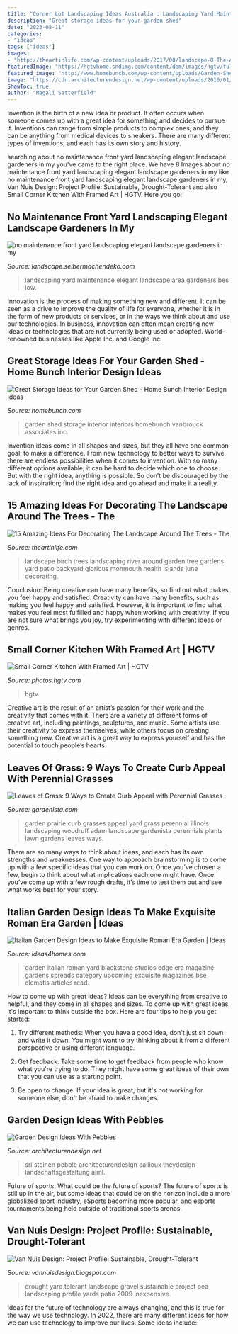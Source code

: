 ```yaml
---
title: "Corner Lot Landscaping Ideas Australia : Landscaping Yard Maintenance Elegant Landscape Area Gardeners Bes Low"
description: "Great storage ideas for your garden shed"
date: "2023-08-11"
categories:
- "ideas"
tags: ["ideas"]
images:
- "http://theartinlife.com/wp-content/uploads/2017/08/landscape-8-The-ART-In-LIFE.jpg"
featuredImage: "https://hgtvhome.sndimg.com/content/dam/images/hgtv/fullset/2020/1/24/1/Homemade-Home-Paula-Cordion-Home--37.jpg.rend.hgtvcom.966.1449.suffix/1579967111549.jpeg"
featured_image: "http://www.homebunch.com/wp-content/uploads/Garden-Shed-Ideas.-Shed-Storage-Ideas.-.jpg"
image: "https://cdn.architecturendesign.net/wp-content/uploads/2016/01/AD-Garden-Ideas-With-Pebbles-CoverImage.jpg"
ShowToc: true
author: "Magali Satterfield"
---
```



Invention is the birth of a new idea or product. It often occurs when someone comes up with a great idea for something and decides to pursue it. Inventions can range from simple products to complex ones, and they can be anything from medical devices to sneakers. There are many different types of inventions, and each has its own story and history.

	

		
searching about no maintenance front yard landscaping elegant landscape gardeners in my you've came to the right place. We have 8 Images about no maintenance front yard landscaping elegant landscape gardeners in my like no maintenance front yard landscaping elegant landscape gardeners in my, Van Nuis Design: Project Profile: Sustainable, Drought-Tolerant and also Small Corner Kitchen With Framed Art | HGTV. Here you go:
		
    
## No Maintenance Front Yard Landscaping Elegant Landscape Gardeners In My

<img loading=lazy src="http://landscape.selbermachendeko.com/wp-content/uploads/2019/08/no-maintenance-front-yard-landscaping-elegant-landscape-gardeners-in-my.jpg" onerror="this.onerror=null;this.src='https://tse4.mm.bing.net/th?id=OIP.2JWS1171Vp5SEQ1vnv_ypQHaJ3&amp;pid=15.1';" alt="no maintenance front yard landscaping elegant landscape gardeners in my">

_Source: landscape.selbermachendeko.com_

>landscaping yard maintenance elegant landscape area gardeners bes low. 

	

Innovation is the process of making something new and different. It can be seen as a drive to improve the quality of life for everyone, whether it is in the form of new products or services, or in the ways we think about and use our technologies. In business, innovation can often mean creating new ideas or technologies that are not currently being used or adopted. World-renowned businesses like Apple Inc. and Google Inc.

    
## Great Storage Ideas For Your Garden Shed - Home Bunch Interior Design Ideas

<img loading=lazy src="http://www.homebunch.com/wp-content/uploads/Garden-Shed-Ideas.-Shed-Storage-Ideas.-.jpg" onerror="this.onerror=null;this.src='https://tse1.mm.bing.net/th?id=OIP.rj1RxuM5z6v3Lx9-_4s51gHaFf&amp;pid=15.1';" alt="Great Storage Ideas for Your Garden Shed - Home Bunch Interior Design Ideas">

_Source: homebunch.com_

>garden shed storage interior interiors homebunch vanbrouck associates inc. 

	

Invention ideas come in all shapes and sizes, but they all have one common goal: to make a difference. From new technology to better ways to survive, there are endless possibilities when it comes to invention. With so many different options available, it can be hard to decide which one to choose. But with the right idea, anything is possible. So don’t be discouraged by the lack of inspiration; find the right idea and go ahead and make it a reality.

    
## 15 Amazing Ideas For Decorating The Landscape Around The Trees - The

<img loading=lazy src="http://theartinlife.com/wp-content/uploads/2017/08/landscape-8-The-ART-In-LIFE.jpg" onerror="this.onerror=null;this.src='https://tse1.mm.bing.net/th?id=OIP.aECdhAArmETdHLPX1MILxwHaE8&amp;pid=15.1';" alt="15 Amazing Ideas For Decorating The Landscape Around The Trees - The">

_Source: theartinlife.com_

>landscape birch trees landscaping river around garden tree gardens yard patio backyard glorious monmouth health islands june decorating. 

	

Conclusion: Being creative can have many benefits, so find out what makes you feel happy and satisfied.
Creativity can have many benefits, such as making you feel happy and satisfied. However, it is important to find what makes you feel most fulfilled and happy when working with creativity. If you are not sure what brings you joy, try experimenting with different ideas or genres.

    
## Small Corner Kitchen With Framed Art | HGTV

<img loading=lazy src="https://hgtvhome.sndimg.com/content/dam/images/hgtv/fullset/2020/1/24/1/Homemade-Home-Paula-Cordion-Home--37.jpg.rend.hgtvcom.966.1449.suffix/1579967111549.jpeg" onerror="this.onerror=null;this.src='https://tse3.mm.bing.net/th?id=OIP.0CooMd-6eicBG4Bks0xZ-wHaLH&amp;pid=15.1';" alt="Small Corner Kitchen With Framed Art | HGTV">

_Source: photos.hgtv.com_

>hgtv. 

	

Creative art is the result of an artist’s passion for their work and the creativity that comes with it. There are a variety of different forms of creative art, including paintings, sculptures, and music. Some artists use their creativity to express themselves, while others focus on creating something new. Creative art is a great way to express yourself and has the potential to touch people’s hearts.

    
## Leaves Of Grass: 9 Ways To Create Curb Appeal With Perennial Grasses

<img loading=lazy src="http://www.gardenista.com/wp-content/uploads/2015/04/fields/curb-appeal-perennial-grasses-illinois-front-yard-garden-gardenista-2.jpg" onerror="this.onerror=null;this.src='https://tse3.mm.bing.net/th?id=OIP.ZwjtFoLmTFK89UUNZ24YQQHaE7&amp;pid=15.1';" alt="Leaves of Grass: 9 Ways to Create Curb Appeal with Perennial Grasses">

_Source: gardenista.com_

>garden prairie curb grasses appeal yard grass perennial illinois landscaping woodruff adam landscape gardenista perennials plants lawn gardens leaves ways. 

	

There are so many ways to think about ideas, and each has its own strengths and weaknesses. One way to approach brainstorming is to come up with a few specific ideas that you can work on. Once you’ve chosen a few, begin to think about what implications each one might have. Once you’ve come up with a few rough drafts, it’s time to test them out and see what works best for your story.

    
## Italian Garden Design Ideas To Make Exquisite Roman Era Garden | Ideas

<img loading=lazy src="http://www.ideas4homes.com/wp-content/uploads/2015/04/Striking-Contemporary-Italian-Garden-Design-Ideas.jpg" onerror="this.onerror=null;this.src='https://tse4.mm.bing.net/th?id=OIP.Rjbdud04O4LLEdZhbImxDQHaE8&amp;pid=15.1';" alt="Italian Garden Design Ideas to Make Exquisite Roman Era Garden | Ideas">

_Source: ideas4homes.com_

>garden italian roman yard blackstone studios edge era magazine gardens spreads category upcoming exquisite magazines bse clematis articles read. 

	

How to come up with great ideas?
Ideas can be everything from creative to helpful, and they come in all shapes and sizes. To come up with great ideas, it's important to think outside the box. Here are four tips to help you get started:
1. Try different methods: When you have a good idea, don't just sit down and write it down. You might want to try thinking about it from a different perspective or using different language.

2. Get feedback: Take some time to get feedback from people who know what you're trying to do. They might have some great ideas of their own that you can use as a starting point.

3. Be open to change: If your idea is great, but it's not working for someone else, don't be afraid to make changes.

    
## Garden Design Ideas With Pebbles

<img loading=lazy src="https://cdn.architecturendesign.net/wp-content/uploads/2016/01/AD-Garden-Ideas-With-Pebbles-CoverImage.jpg" onerror="this.onerror=null;this.src='https://tse1.mm.bing.net/th?id=OIP.MtsnXeETQSK_ij94Nb-JTQHaEE&amp;pid=15.1';" alt="Garden Design Ideas With Pebbles">

_Source: architecturendesign.net_

>sri steinen pebble architecturendesign cailloux theydesign landschaftsgestaltung alml. 

	

Future of sports: What could be the future of sports?
The future of sports is still up in the air, but some ideas that could be on the horizon include a more globalized sport industry, eSports becoming more popular, and esports tournaments being held outside of traditional sports arenas.

    
## Van Nuis Design: Project Profile: Sustainable, Drought-Tolerant

<img loading=lazy src="http://4.bp.blogspot.com/_d223ktqdx_k/TMRjvCxZJNI/AAAAAAAAADQ/WpHK_pOBalU/s1600/Rolando+Project+-+34.jpg" onerror="this.onerror=null;this.src='https://tse3.mm.bing.net/th?id=OIP.mSXQzqXmC1x5V8LtbyBjVQHaFj&amp;pid=15.1';" alt="Van Nuis Design: Project Profile: Sustainable, Drought-Tolerant">

_Source: vannuisdesign.blogspot.com_

>drought yard tolerant landscape gravel sustainable project pea landscaping profile yards patio 2009 inexpensive. 

	

Ideas for the future of technology are always changing, and this is true for the way we use technology. In 2022, there are many different ideas for how we can use technology to improve our lives. Some ideas include: 

